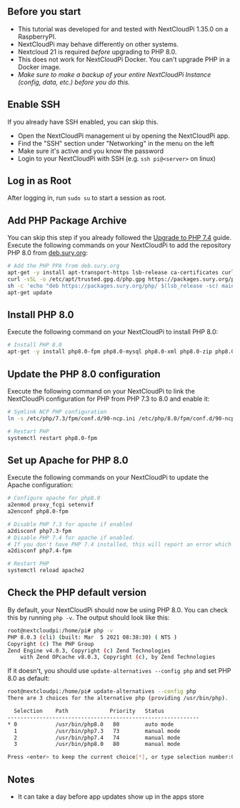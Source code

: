 ## Before you start
- This tutorial was developed for and tested with NextCloudPi 1.35.0 on a RaspberryPI.
- NextCloudPi may behave differently on other systems.
- Nextcloud 21 is required _before_ upgrading to PHP 8.0. 
- This does not work for NextCloudPi Docker. You can't upgrade PHP in a Docker image.
- _Make sure to make a backup of your entire NextCloudPi Instance (config, data, etc.) before you do this._

## Enable SSH
If you already have SSH enabled, you can skip this.

- Open the NextCloudPi management ui by opening the NextCloudPi app.
- Find the "SSH" section under "Networking" in the menu on the left
- Make sure it's active and you know the password
- Login to your NextCloudPi with SSH (e.g. `ssh pi@<server>` on linux)


## Log in as Root
After logging in, run `sudo su` to start a session as root.


## Add PHP Package Archive
You can skip this step if you already followed the [Upgrade to PHP 7.4](./Upgrade-to-PHP-7.4) guide.
Execute the following commands on your NextCloudPi to add the repository PHP 8.0 from [deb.sury.org](https://deb.sury.org/#php-packages):

```bash
# Add the PHP PPA from deb.sury.org
apt-get -y install apt-transport-https lsb-release ca-certificates curl
curl -sSL -o /etc/apt/trusted.gpg.d/php.gpg https://packages.sury.org/php/apt.gpg
sh -c 'echo "deb https://packages.sury.org/php/ $(lsb_release -sc) main" > /etc/apt/sources.list.d/php.list'
apt-get update
```


## Install PHP 8.0
Execute the following command on your NextCloudPi to install PHP 8.0:

```bash
# Install PHP 8.0
apt-get -y install php8.0-fpm php8.0-mysql php8.0-xml php8.0-zip php8.0-mbstring php8.0-gd php8.0-curl php8.0-redis php8.0-intl php8.0-bcmath php8.0-gmp php8.0-imagick imagemagick
```


## Update the PHP 8.0 configuration
Execute the following command on your NextCloudPi to link the NextCloudPi configuration for PHP from PHP 7.3 to 8.0 and enable it:

```bash
# Symlink NCP PHP configuration
ln -s /etc/php/7.3/fpm/conf.d/90-ncp.ini /etc/php/8.0/fpm/conf.d/90-ncp.ini

# Restart PHP
systemctl restart php8.0-fpm
```



## Set up Apache for PHP 8.0
Execute the following commands on your NextCloudPi to update the Apache configuration:

```bash
# Configure apache for php8.0
a2enmod proxy_fcgi setenvif
a2enconf php8.0-fpm

# Disable PHP 7.3 for apache if enabled
a2disconf php7.3-fpm
# Disable PHP 7.4 for apache if enabled.
# If you don't have PHP 7.4 installed, this will report an error which you can ignore
a2disconf php7.4-fpm

# Restart PHP
systemctl reload apache2
```

## Check the PHP default version
By default, your NextCloudPi should now be using PHP 8.0.
You can check this by running `php -v`. The output should look like this:
```bash
root@nextcloudpi:/home/pi# php -v
PHP 8.0.3 (cli) (built: Mar  5 2021 08:38:30) ( NTS )
Copyright (c) The PHP Group
Zend Engine v4.0.3, Copyright (c) Zend Technologies
    with Zend OPcache v8.0.3, Copyright (c), by Zend Technologies

```

If it doesn't, you should use `update-alternatives --config php` and set PHP 8.0 as default:
```bash
root@nextcloudpi:/home/pi# update-alternatives --config php
There are 3 choices for the alternative php (providing /usr/bin/php).

  Selection    Path             Priority   Status
------------------------------------------------------------
* 0            /usr/bin/php8.0   80        auto mode
  1            /usr/bin/php7.3   73        manual mode
  2            /usr/bin/php7.4   74        manual mode
  3            /usr/bin/php8.0   80        manual mode

Press <enter> to keep the current choice[*], or type selection number:0
```

## Notes
- It can take a day before app updates show up in the apps store